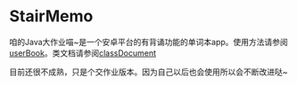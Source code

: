# StairMemo
咱的Java大作业喵~是一个安卓平台的有背诵功能的单词本app。使用方法请参阅[userBook](manual/userBook.md)。类文档请参阅[classDocument](manual/classDocument.md)

目前还很不成熟，只是个交作业版本。因为自己以后也会使用所以会不断改进哒~
